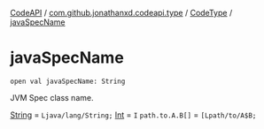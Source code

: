 [CodeAPI](../../index.md) / [com.github.jonathanxd.codeapi.type](../index.md) / [CodeType](index.md) / [javaSpecName](.)

# javaSpecName

`open val javaSpecName: String`

JVM Spec class name.

[String](#) = `Ljava/lang/String;`
[Int](#) = `I`
`path.to.A.B[]` = `[Lpath/to/A$B;`

